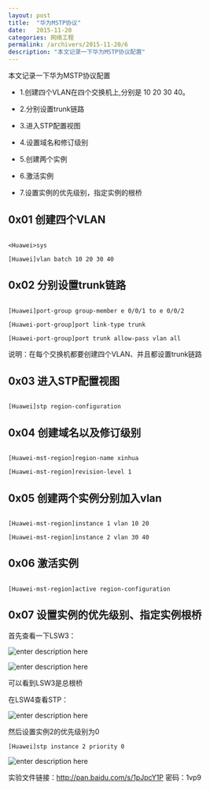 ```yaml
---
layout: post
title:  "华为MSTP协议"
date:   2015-11-20
categories: 网络工程
permalink: /archivers/2015-11-20/6
description: "本文记录一下华为MSTP协议配置"
---
```


本文记录一下华为MSTP协议配置
<!--more-->

* 1.创建四个VLAN在四个交换机上,分别是 10 20 30 40。

* 2.分别设置trunk链路

* 3.进入STP配置视图

* 4.设置域名和修订级别

* 5.创建两个实例

* 6.激活实例

* 7.设置实例的优先级别，指定实例的根桥




## 0x01 创建四个VLAN

```

<Huawei>sys

[Huawei]vlan batch 10 20 30 40
```

## 0x02 分别设置trunk链路

```

[Huawei]port-group group-member e 0/0/1 to e 0/0/2

[Huawei-port-group]port link-type trunk

[Huawei-port-group]port trunk allow-pass vlan all
```
说明：在每个交换机都要创建四个VLAN、并且都设置trunk链路

## 0x03 进入STP配置视图

```

[Huawei]stp region-configuration
```

## 0x04 创建域名以及修订级别

```

[Huawei-mst-region]region-name xinhua

[Huawei-mst-region]revision-level 1
```

## 0x05 创建两个实例分别加入vlan

```

[Huawei-mst-region]instance 1 vlan 10 20

[Huawei-mst-region]instance 2 vlan 30 40
```

## 0x06 激活实例

```

[Huawei-mst-region]active region-configuration
```

## 0x07 设置实例的优先级别、指定实例根桥

首先查看一下LSW3：

![enter description here][1]


  
  ![enter description here][2]


可以看到LSW3是总根桥

在LSW4查看STP：
  
  
  ![enter description here][3]

然后设置实例2的优先级别为0

`[Huawei]stp instance 2 priority 0`



![enter description here][4]


实验文件链接：http://pan.baidu.com/s/1pJpcY1P 密码：1vp9

  [1]: http://rvn0xsy.oss-cn-shanghai.aliyuncs.com/2018-3-16/0x13.png "0x13"
  [2]: http://rvn0xsy.oss-cn-shanghai.aliyuncs.com/2018-3-16/0x14.png "0x14"
  [3]: http://rvn0xsy.oss-cn-shanghai.aliyuncs.com/2018-3-16/0x15.png "0x15"
  [4]: http://rvn0xsy.oss-cn-shanghai.aliyuncs.com/2018-3-16/0x16.png "0x16"